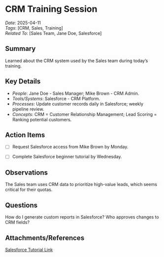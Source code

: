 # CRM Training Session
*Date*: 2025-04-11  
*Tags*: [CRM, Sales, Training]  
*Related To*: [Sales Team, Jane Doe, Salesforce]

## Summary
Learned about the CRM system used by the Sales team during today’s training.

## Key Details
- *People*: Jane Doe - Sales Manager; Mike Brown - CRM Admin.
- *Tools/Systems*: Salesforce - CRM Platform.
- *Processes*: Update customer records daily in Salesforce; weekly pipeline review.
- *Concepts*: CRM = Customer Relationship Management; Lead Scoring = Ranking potential customers.

## Action Items
- [ ] Request Salesforce access from Mike Brown by Monday.
- [ ] Complete Salesforce beginner tutorial by Wednesday.


## Observations
The Sales team uses CRM data to prioritize high-value leads, which seems critical for their quotas.

## Questions
How do I generate custom reports in Salesforce?
Who approves changes to CRM fields?


## Attachments/References
[Salesforce Tutorial Link](https://salesforce.com/beginner)



